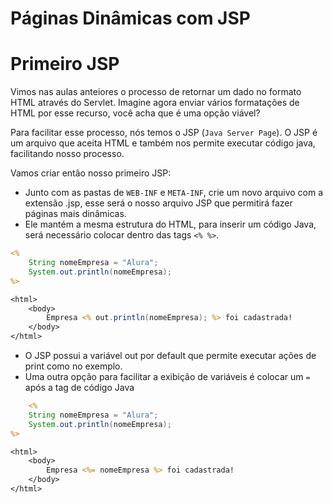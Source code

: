 # Páginas Dinâmicas com JSP

# Primeiro JSP

Vimos nas aulas anteiores o processo de retornar um dado no formato HTML através do Servlet. Imagine agora enviar vários formatações de HTML por esse recurso, você acha que é uma opção viável?

Para facilitar esse processo, nós temos o JSP (`Java Server Page`). O JSP é um arquivo que aceita HTML e também nos permite executar código java, facilitando nosso processo.

Vamos criar então nosso primeiro JSP:
- Junto com as pastas de `WEB-INF` e `META-INF`, crie um novo arquivo com a extensão .jsp, esse será o nosso arquivo JSP que permitirá fazer páginas mais dinâmicas.
- Ele mantém a mesma estrutura do HTML, para inserir um código Java, será necessário colocar dentro das tags `<% %>`.

```jsp
<% 
	String nomeEmpresa = "Alura";
	System.out.println(nomeEmpresa);
%>

<html>
	<body>
		Empresa <% out.println(nomeEmpresa); %> foi cadastrada!
	</body>
</html>
```

- O JSP possui a variável out por default que permite executar ações de print como no exemplo.
- Uma outra opção para facilitar a exibição de variáveis é colocar um `=` após a tag de código Java

```jsp
    <% 
	String nomeEmpresa = "Alura";
	System.out.println(nomeEmpresa);
%>

<html>
	<body>
		Empresa <%= nomeEmpresa %> foi cadastrada!
	</body>
</html>
```
